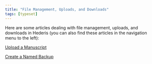 ```yaml
---
title: "File Management, Uploads, and Downloads"
tags: [typeset]
---
```

 
<html><body><section data-type="chapter" class="hsecchapter" data-hederis-type="hsecchapter" id="intro-file-management" data-pi-attrs="id: intro-file-management; data-tags: typeset;" role="doc-chapter" data-tags="typeset" data-author-name=" " data-book-title=" " title="File Management, Uploads, and Downloads"><p class="hblkp" data-hederis-type="hblkp" id="pKvrObwHP">Here are some articles dealing with file management, uploads, and downloads in Hederis (you can also find these articles in the navigation menu to the left): </p><p class="hblkp" data-hederis-type="hblkp" id="pfXge53Og"><a href="{% link _docs/upload-a-manuscript.md %}" class="hspana" data-hederis-type="hspana" id="pHVqjucna">Upload a Manuscript</a></p><p class="hblkp" data-hederis-type="hblkp" id="pYqRgk94q"><a href="{% link _docs/snapshots.md %}" class="hspana" data-hederis-type="hspana" id="pjPR3cnNV">Create a Named Backup</a></p></section></body></html>
